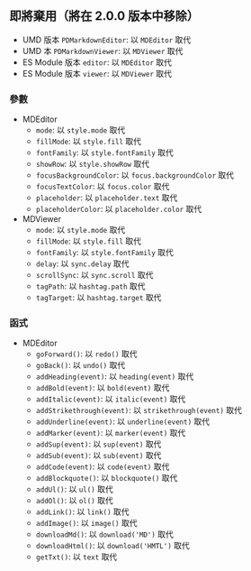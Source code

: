 ## 即將棄用（將在 2.0.0 版本中移除）

- UMD 版本 `PDMarkdownEditor`: 以 `MDEditor` 取代
- UMD 本 `PDMarkdownViewer`: 以 `MDViewer` 取代
- ES Module 版本 `editor`: 以 `MDEditor` 取代
- ES Module 版本 `viewer`: 以 `MDViewer` 取代

###  參數

- MDEditor
    - `mode`: 以 `style.mode` 取代
    - `fillMode`: 以 `style.fill` 取代
    - `fontFamily`: 以 `style.fontFamily` 取代
    - `showRow`: 以 `style.showRow` 取代
    - `focusBackgroundColor`: 以 `focus.backgroundColor` 取代
    - `focusTextColor`: 以 `focus.color` 取代
    - `placeholder`: 以 `placeholder.text` 取代
    - `placeholderColor`: 以 `placeholder.color` 取代
- MDViewer
    - `mode`: 以 `style.mode` 取代
    - `fillMode`: 以 `style.fill` 取代
    - `fontFamily`: 以 `style.fontFamily` 取代
    - `delay`: 以 `sync.delay` 取代
    - `scrollSync`: 以 `sync.scroll` 取代
    - `tagPath`: 以 `hashtag.path` 取代
    - `tagTarget`: 以 `hashtag.target` 取代

### 函式

- MDEditor
    - `goForward()`: 以 `redo()` 取代
    - `goBack()`: 以 `undo()` 取代
    - `addHeading(event)`: 以 `heading(event)` 取代
    - `addBold(event)`: 以 `bold(event)` 取代
    - `addItalic(event)`: 以 `italic(event)` 取代
    - `addStrikethrough(event)`: 以 `strikethrough(event)` 取代
    - `addUnderline(event)`: 以 `underline(event)` 取代
    - `addMarker(event)`: 以 `marker(event)` 取代
    - `addSup(event)`: 以 `sup(event)` 取代
    - `addSub(event)`: 以 `sub(event)` 取代
    - `addCode(event)`: 以 `code(event)` 取代
    - `addBlockquote()`: 以 `blockquote()` 取代
    - `addUl()`: 以 `ul()` 取代
    - `addOl()`: 以 `ol()` 取代
    - `addLink()`: 以 `link()` 取代
    - `addImage()`: 以 `image()` 取代
    - `downloadMd()`: 以  `download('MD')` 取代
    - `downloadHtml()`: 以  `download('HMTL')` 取代
    - `getTxt()`: 以 `text` 取代
